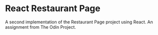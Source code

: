 # React Restaurant Page

A second implementation of the Restaurant Page project using React. An assignment from The Odin Project.